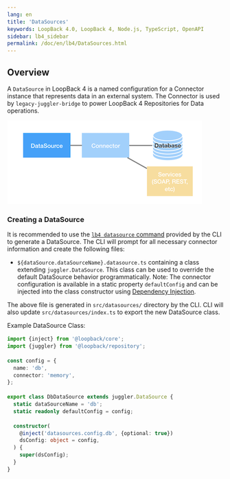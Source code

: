 ```yaml
---
lang: en
title: 'DataSources'
keywords: LoopBack 4.0, LoopBack 4, Node.js, TypeScript, OpenAPI
sidebar: lb4_sidebar
permalink: /doc/en/lb4/DataSources.html
---
```


## Overview

A `DataSource` in LoopBack 4 is a named configuration for a Connector instance
that represents data in an external system. The Connector is used by
`legacy-juggler-bridge` to power LoopBack 4 Repositories for Data operations.

![Datasource diagram](imgs/datasource.png)

### Creating a DataSource

It is recommended to use the [`lb4 datasource` command](DataSource-generator.md)
provided by the CLI to generate a DataSource. The CLI will prompt for all
necessary connector information and create the following files:

- `${dataSource.dataSourceName}.datasource.ts` containing a class extending
  `juggler.DataSource`. This class can be used to override the default
  DataSource behavior programmatically. Note: The connector configuration is
  available in a static property `defaultConfig` and can be injected into the
  class constructor using [Dependency Injection](Dependency-injection.md).

The above file is generated in `src/datasources/` directory by the CLI. CLI will
also update `src/datasources/index.ts` to export the new DataSource class.

Example DataSource Class:

```ts
import {inject} from '@loopback/core';
import {juggler} from '@loopback/repository';

const config = {
  name: 'db',
  connector: 'memory',
};

export class DbDataSource extends juggler.DataSource {
  static dataSourceName = 'db';
  static readonly defaultConfig = config;

  constructor(
    @inject('datasources.config.db', {optional: true})
    dsConfig: object = config,
  ) {
    super(dsConfig);
  }
}
```
